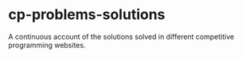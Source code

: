 # cp-problems-solutions
A continuous account of the solutions solved in different competitive programming websites.

